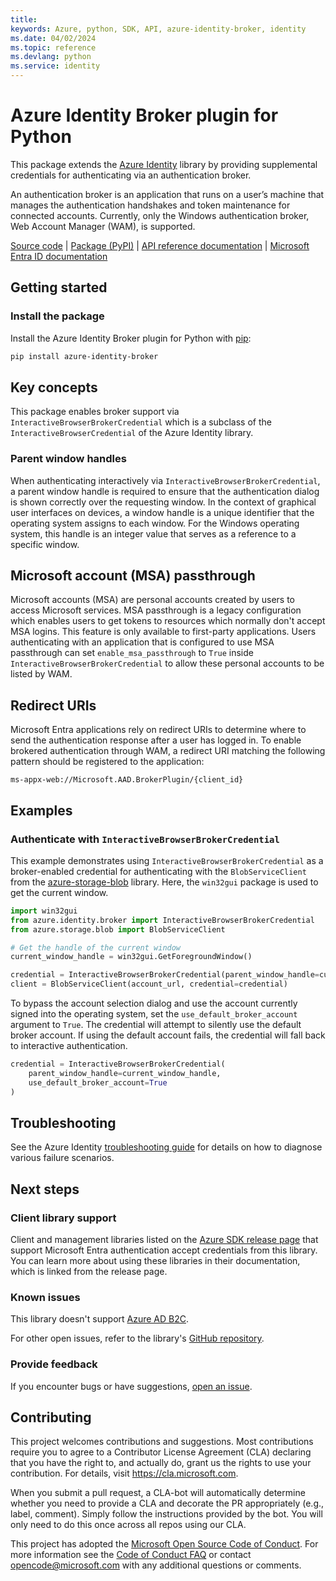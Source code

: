 ```yaml
---
title: 
keywords: Azure, python, SDK, API, azure-identity-broker, identity
ms.date: 04/02/2024
ms.topic: reference
ms.devlang: python
ms.service: identity
---
```



# Azure Identity Broker plugin for Python

This package extends the [Azure Identity][azure_identity] library by providing supplemental credentials for authenticating via an authentication broker.

An authentication broker is an application that runs on a user’s machine that manages the authentication handshakes and token maintenance for connected accounts. Currently, only the Windows authentication broker, Web Account Manager (WAM), is supported.

[Source code][source_code] | [Package (PyPI)][azure_identity_broker] | [API reference documentation][ref_docs] | [Microsoft Entra ID documentation][entra_id]

## Getting started

### Install the package

Install the Azure Identity Broker plugin for Python with [pip][pip]:

```bash
pip install azure-identity-broker
```

## Key concepts

This package enables broker support via `InteractiveBrowserBrokerCredential` which is a subclass of the `InteractiveBrowserCredential` of the Azure Identity library.

### Parent window handles

When authenticating interactively via `InteractiveBrowserBrokerCredential`, a parent window handle is required to ensure that the authentication dialog is shown correctly over the requesting window. In the context of graphical user interfaces on devices, a window handle is a unique identifier that the operating system assigns to each window. For the Windows operating system, this handle is an integer value that serves as a reference to a specific window.

## Microsoft account (MSA) passthrough

Microsoft accounts (MSA) are personal accounts created by users to access Microsoft services. MSA passthrough is a legacy configuration which enables users to get tokens to resources which normally don't accept MSA logins. This feature is only available to first-party applications. Users authenticating with an application that is configured to use MSA passthrough can set `enable_msa_passthrough` to `True` inside `InteractiveBrowserBrokerCredential` to allow these personal accounts to be listed by WAM.

## Redirect URIs

Microsoft Entra applications rely on redirect URIs to determine where to send the authentication response after a user has logged in. To enable brokered authentication through WAM, a redirect URI matching the following pattern should be registered to the application:

```
ms-appx-web://Microsoft.AAD.BrokerPlugin/{client_id}
```

## Examples

### Authenticate with `InteractiveBrowserBrokerCredential`

This example demonstrates using `InteractiveBrowserBrokerCredential` as a broker-enabled credential for authenticating with the `BlobServiceClient` from the [azure-storage-blob][azure_storage_blob] library. Here, the `win32gui` package is used to get the current window.

```python
import win32gui
from azure.identity.broker import InteractiveBrowserBrokerCredential
from azure.storage.blob import BlobServiceClient

# Get the handle of the current window
current_window_handle = win32gui.GetForegroundWindow()

credential = InteractiveBrowserBrokerCredential(parent_window_handle=current_window_handle)
client = BlobServiceClient(account_url, credential=credential)
```

To bypass the account selection dialog and use the account currently signed into the operating system, set the `use_default_broker_account` argument to `True`. The credential will attempt to silently use the default broker account. If using the default account fails, the credential will fall back to interactive authentication.

```python
credential = InteractiveBrowserBrokerCredential(
    parent_window_handle=current_window_handle,
    use_default_broker_account=True
)
```

## Troubleshooting

See the Azure Identity [troubleshooting guide][troubleshooting_guide] for details on how to diagnose various failure scenarios.

## Next steps

### Client library support

Client and management libraries listed on the [Azure SDK release page](https://azure.github.io/azure-sdk/releases/latest/python.html) that support Microsoft Entra authentication accept credentials from this library. You can learn more about using these libraries in their documentation, which is linked from the release page.

### Known issues

This library doesn't support [Azure AD B2C][b2c].

For other open issues, refer to the library's [GitHub repository](https://github.com/Azure/azure-sdk-for-python/issues?q=is%3Aopen+is%3Aissue+label%3AAzure.Identity).

### Provide feedback

If you encounter bugs or have suggestions, [open an issue](https://github.com/Azure/azure-sdk-for-python/issues).

## Contributing

This project welcomes contributions and suggestions.  Most contributions require you to agree to a Contributor License Agreement (CLA) declaring that you have the right to, and actually do, grant us the rights to use your contribution. For details, visit https://cla.microsoft.com.

When you submit a pull request, a CLA-bot will automatically determine whether you need to provide a CLA and decorate the PR appropriately (e.g., label, comment). Simply follow the instructions provided by the bot. You will only need to do this once across all repos using our CLA.

This project has adopted the [Microsoft Open Source Code of Conduct](https://opensource.microsoft.com/codeofconduct/). For more information see the [Code of Conduct FAQ](https://opensource.microsoft.com/codeofconduct/faq/) or contact [opencode@microsoft.com](mailto:opencode@microsoft.com) with any additional questions or comments.

<!-- LINKS -->
[azure_identity]: https://pypi.org/project/azure-identity
[azure_identity_broker]: https://pypi.org/project/azure-identity-broker
[azure_storage_blob]: https://pypi.org/project/azure-storage-blob
[b2c]: https://learn.microsoft.com/azure/active-directory-b2c/overview
[entra_id]: https://learn.microsoft.com/entra/identity/
[pip]: https://pypi.org/project/pip
[ref_docs]: https://azuresdkdocs.blob.core.windows.net/$web/python/azure-identity-broker/latest/index.html
[source_code]: https://github.com/Azure/azure-sdk-for-python/blob/main/sdk/identity/azure-identity-broker
[troubleshooting_guide]: https://github.com/Azure/azure-sdk-for-python/blob/main/sdk/identity/azure-identity/TROUBLESHOOTING.md

